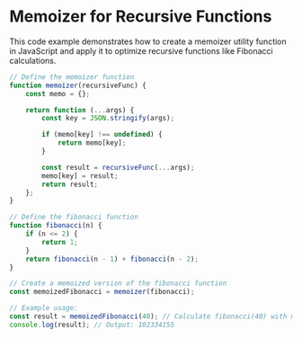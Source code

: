# Memoizer for Recursive Functions

This code example demonstrates how to create a memoizer utility function in JavaScript and apply it to optimize recursive functions like Fibonacci calculations.

```javascript
// Define the memoizer function
function memoizer(recursiveFunc) {
    const memo = {};

    return function (...args) {
        const key = JSON.stringify(args);

        if (memo[key] !== undefined) {
            return memo[key];
        }

        const result = recursiveFunc(...args);
        memo[key] = result;
        return result;
    };
}

// Define the fibonacci function
function fibonacci(n) {
    if (n <= 2) {
        return 1;
    }
    return fibonacci(n - 1) + fibonacci(n - 2);
}

// Create a memoized version of the fibonacci function
const memoizedFibonacci = memoizer(fibonacci);

// Example usage:
const result = memoizedFibonacci(40); // Calculate fibonacci(40) with memoization
console.log(result); // Output: 102334155